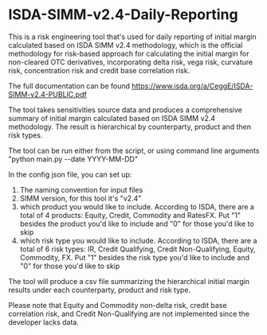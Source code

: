 # ISDA-SIMM-v2.4-Daily-Reporting
This is a risk engineering tool that's used for daily reporting of initial margin calculated based on ISDA SIMM v2.4 methodology, which is the official methodology for risk-based approach for calculating the initial margin for non-cleared OTC derivatives, incorporating delta risk, vega risk, curvature risk, concentration risk and credit base correlation risk.

The full documentation can be found https://www.isda.org/a/CeggE/ISDA-SIMM-v2.4-PUBLIC.pdf

The tool takes sensitivities source data and produces a comprehensive summary of initial margin calculated based on ISDA SIMM v2.4 methodology. 
The result is hierarchical by counterparty, product and then risk types.

The tool can be run either from the script, or using command line arguments "python main.py --date YYYY-MM-DD"

In the config json file, you can set up:
1. The naming convention for input files
2. SIMM version, for this tool it's "v2.4"
3. which product you would like to include. According to ISDA, there are a total of 4 products: Equity, Credit, Commodity and RatesFX. Put "1" besides the product you'd like to include and "0" for those you'd like to skip
4. which risk type you would like to include. According to ISDA, there are a total of 6 risk types: IR, Credit Qualifying, Credit Non-Qualifying, Equity, Commodity, FX. Put "1" besides the risk type you'd like to include and "0" for those you'd like to skip

The tool will produce a csv file summarizing the hierarchical initial margin results under each counterparty, product and risk type.

Please note that Equity and Commodity non-delta risk, credit base correlation risk, and Credit Non-Qualifying are not implemented since the developer lacks data.
